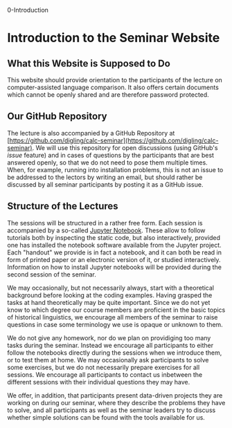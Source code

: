 0-Introduction

# Introduction to the Seminar Website 

## What this Website is Supposed to Do

This website should provide orientation to the participants of the lecture on computer-assisted language comparison. It also offers certain documents which cannot be openly shared and are therefore password protected.
 
## Our GitHub Repository

The lecture is also accompanied by a GitHub Repository at [https://github.com/digling/calc-seminar](https://github.com/digling/calc-seminar). We will use this repository for open discussions (using GitHub's *issue* feature) and in cases of questions by the participants that are best answered openly, so that we do not need to pose them multiple times. When, for example, running into installation problems, this is not an issue to be addressed to the lectors by writing an email, but should rather be discussed by all seminar participants by posting it as a GitHub issue.

## Structure of the Lectures

The sessions will be structured in a rather free form. Each session is accompanied by a so-called [Jupyter Notebook](http://jupyter.org/). These allow to follow tutorials both by inspecting the static code, but also interactively, provided one has installed the notebook software available from the Jupyter project. Each "handout" we provide is in fact a notebook, and it can both be read in form of printed paper or an electronic version of it, or studied interactively. Information on how to install Jupyter notebooks will be provided during the second session of the seminar.

We may occasionally, but not necessarily always, start with a theoretical background before looking at the coding examples. Having grasped the tasks at hand theoretically may be quite important. Since we do not yet know to which degree our course members are proficient in the basic topics of historical linguistics, we encourage all members of the seminar to raise questions in case some terminology we use is opaque or unknown to them.

We do not give any homework, nor do we plan on providiging too many tasks during the seminar. Instead we encourage all participants to either follow the notebooks directly during the sessions when we introduce them, or to test them at home. We may occasionally ask participants to solve some exercises, but we do not necessarily prepare exercises for all sessions. We encourage all participants to contact us inbetween the different sessions with their individual questions they may have. 

We offer, in addition, that participants present data-driven projects they are working on during our seminar, where they describe the problems they have to solve, and all participants as well as the seminar leaders try to discuss whether simple solutions can be found with the tools available for us.


